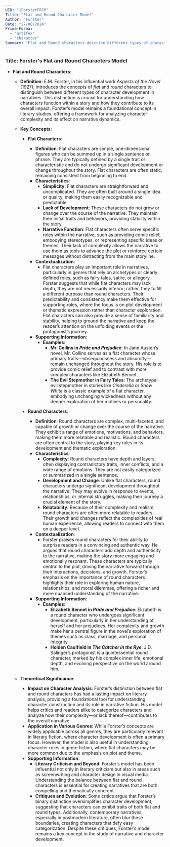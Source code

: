 ```yaml
---
UID: "1ForsterFRCM"
Title: "Flat and Round Character Model"
Author: "Forster"
Date: "27/08/2024"
Prima-Forma:
  - "artifex"
  - "character"
Summary: "Flat and Round characters describe different types of character development in narrative."
---
```


### Title: **Forster's Flat and Round Characters Model**

- **Flat and Round Characters**:
  - **Definition**: E.M. Forster, in his influential work *Aspects of the Novel* (1927), introduces the concepts of *flat* and *round* characters to distinguish between different types of character development in narratives. This distinction is crucial for understanding how characters function within a story and how they contribute to its overall impact. Forster’s model remains a foundational concept in literary studies, offering a framework for analyzing character complexity and its effect on narrative dynamics.

  - **Key Concepts**:
    - **Flat Characters**:
      - **Definition**: Flat characters are simple, one-dimensional figures who can be summed up in a single sentence or phrase. They are typically defined by a single trait or characteristic and do not undergo significant development or change throughout the story. Flat characters are often static, remaining consistent from beginning to end.
      - **Characteristics**:
        - **Simplicity**: Flat characters are straightforward and uncomplicated. They are often built around a single idea or quality, making them easily recognizable and predictable.
        - **Lack of Development**: These characters do not grow or change over the course of the narrative. They maintain their initial traits and behaviors, providing stability within the story.
        - **Narrative Function**: Flat characters often serve specific roles within the narrative, such as providing comic relief, embodying stereotypes, or representing specific ideas or themes. Their lack of complexity allows the narrative to use them as tools to advance the plot or reinforce certain messages without distracting from the main storyline.
      - **Contextualization**:
        - Flat characters play an important role in narratives, particularly in genres that rely on archetypes or clearly defined roles, such as fairy tales, satire, or allegory. Forster suggests that while flat characters may lack depth, they are not necessarily inferior; rather, they fulfill a different purpose than round characters. Their predictability and consistency make them effective for supporting roles, where the focus is on plot development or thematic expression rather than character exploration. Flat characters can also provide a sense of familiarity and stability, helping to ground the narrative and keep the reader’s attention on the unfolding events or the protagonist’s journey.
      - **Supporting Information**:
        - **Examples**:
          - **Mr. Collins in *Pride and Prejudice***: In Jane Austen’s novel, Mr. Collins serves as a flat character whose primary traits—obsequiousness and absurdity—remain unchanged throughout the story. His role is to provide comic relief and to contrast with more complex characters like Elizabeth Bennet.
          - **The Evil Stepmother in Fairy Tales**: The archetypal evil stepmother in stories like *Cinderella* or *Snow White* is a classic example of a flat character, embodying unchanging wickedness without any deeper exploration of her motives or personality.

    - **Round Characters**:
      - **Definition**: Round characters are complex, multi-faceted, and capable of growth or change over the course of the narrative. They exhibit a range of emotions, motivations, and behaviors, making them more relatable and realistic. Round characters are often central to the story, playing key roles in its development and thematic exploration.
      - **Characteristics**:
        - **Complexity**: Round characters have depth and layers, often displaying contradictory traits, inner conflicts, and a wide range of emotions. They are not easily categorized or summarized in a single sentence.
        - **Development and Change**: Unlike flat characters, round characters undergo significant development throughout the narrative. They may evolve in response to events, relationships, or internal struggles, making their journey a crucial element of the story.
        - **Relatability**: Because of their complexity and realism, round characters are often more relatable to readers. Their growth and changes reflect the complexities of real human experience, allowing readers to connect with them on a deeper level.
      - **Contextualization**:
        - Forster praises round characters for their ability to surprise readers in a convincing and authentic way. He argues that round characters add depth and authenticity to the narrative, making the story more engaging and emotionally resonant. These characters are typically central to the plot, driving the narrative forward through their interactions, decisions, and growth. Forster’s emphasis on the importance of round characters highlights their role in exploring human nature, relationships, and moral dilemmas, offering a richer and more nuanced understanding of the narrative.
      - **Supporting Information**:
        - **Examples**:
          - **Elizabeth Bennet in *Pride and Prejudice***: Elizabeth is a round character who undergoes significant development, particularly in her understanding of herself and her prejudices. Her complexity and growth make her a central figure in the novel’s exploration of themes such as class, marriage, and personal integrity.
          - **Holden Caulfield in *The Catcher in the Rye***: J.D. Salinger’s protagonist is a quintessential round character, marked by his complex inner life, emotional depth, and evolving perspective on the world around him.

  - **Theoretical Significance**:
    - **Impact on Character Analysis**: Forster’s distinction between flat and round characters has had a lasting impact on literary analysis, providing a foundational tool for understanding character construction and its role in narrative fiction. His model helps critics and readers alike to categorize characters and analyze how their complexity—or lack thereof—contributes to the overall narrative.
    - **Application in Various Genres**: While Forster’s concepts are widely applicable across all genres, they are particularly relevant in literary fiction, where character development is often a primary focus. However, the model is also useful in understanding character roles in genre fiction, where flat characters may be more common due to the emphasis on plot and theme.
    - **Supporting Information**:
      - **Literary Criticism and Beyond**: Forster’s model has been influential not only in literary criticism but also in areas such as screenwriting and character design in visual media. Understanding the balance between flat and round characters is essential for creating narratives that are both compelling and thematically coherent.
      - **Critiques and Evolution**: Some critics argue that Forster’s binary distinction oversimplifies character development, suggesting that characters can exhibit traits of both flat and round types. Additionally, contemporary narratives, especially in postmodern literature, often blur these boundaries, creating characters that defy easy categorization. Despite these critiques, Forster’s model remains a key concept in the study of narrative and character development.
